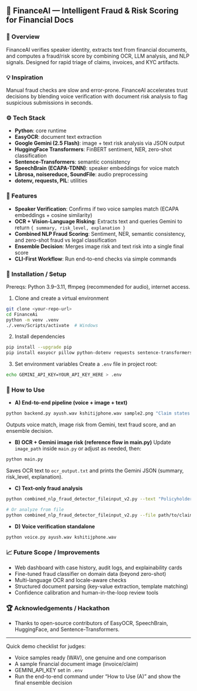 ## 🧩 FinanceAI — Intelligent Fraud & Risk Scoring for Financial Docs

### 🚀 Overview
FinanceAI verifies speaker identity, extracts text from financial documents, and computes a fraud/risk score by combining OCR, LLM analysis, and NLP signals. Designed for rapid triage of claims, invoices, and KYC artifacts.

### 💡 Inspiration
Manual fraud checks are slow and error-prone. FinanceAI accelerates trust decisions by blending voice verification with document risk analysis to flag suspicious submissions in seconds.

### ⚙️ Tech Stack
- **Python**: core runtime
- **EasyOCR**: document text extraction
- **Google Gemini (2.5 Flash)**: image + text risk analysis via JSON output
- **HuggingFace Transformers**: FinBERT sentiment, NER, zero-shot classification
- **Sentence-Transformers**: semantic consistency
- **SpeechBrain (ECAPA-TDNN)**: speaker embeddings for voice match
- **Librosa, noisereduce, SoundFile**: audio preprocessing
- **dotenv, requests, PIL**: utilities

### 🧠 Features
- **Speaker Verification**: Confirms if two voice samples match (ECAPA embeddings + cosine similarity)
- **OCR + Vision-Language Risking**: Extracts text and queries Gemini to return `{ summary, risk_level, explanation }`
- **Combined NLP Fraud Scoring**: Sentiment, NER, semantic consistency, and zero-shot fraud vs legal classification
- **Ensemble Decision**: Merges image risk and text risk into a single final score
- **CLI-First Workflow**: Run end-to-end checks via simple commands

### 🧰 Installation / Setup
Prereqs: Python 3.9–3.11, ffmpeg (recommended for audio), internet access.

1) Clone and create a virtual environment
```bash
git clone <your-repo-url>
cd FinanceAi
python -m venv .venv
./.venv/Scripts/activate  # Windows
```

2) Install dependencies
```bash
pip install --upgrade pip
pip install easyocr pillow python-dotenv requests sentence-transformers transformers torch soundfile librosa noisereduce speechbrain
```

3) Set environment variables
Create a `.env` file in project root:
```bash
echo GEMINI_API_KEY=YOUR_API_KEY_HERE > .env
```

### 🧪 How to Use
- **A) End-to-end pipeline (voice + image + text)**
```bash
python backend.py ayush.wav kshitijphone.wav sample2.png "Claim states minor damages but asks large payout"
```
Outputs voice match, image risk from Gemini, text fraud score, and an ensemble decision.

- **B) OCR + Gemini image risk (reference flow in main.py)**
Update `image_path` inside `main.py` or adjust as needed, then:
```bash
python main.py
```
Saves OCR text to `ocr_output.txt` and prints the Gemini JSON (summary, risk_level, explanation).

- **C) Text-only fraud analysis**
```bash
python combined_nlp_fraud_detector_fileinput_v2.py --text "Policyholder reports theft without police report; amounts inconsistent."

# Or analyze from file
python combined_nlp_fraud_detector_fileinput_v2.py --file path/to/claim.txt
```

- **D) Voice verification standalone**
```bash
python voice.py ayush.wav kshitijphone.wav
```

### 📈 Future Scope / Improvements
- Web dashboard with case history, audit logs, and explainability cards
- Fine-tuned fraud classifier on domain data (beyond zero-shot)
- Multi-language OCR and locale-aware checks
- Structured document parsing (key-value extraction, template matching)
- Confidence calibration and human-in-the-loop review tools


### 🏆 Acknowledgements / Hackathon
- Thanks to open-source contributors of EasyOCR, SpeechBrain, HuggingFace, and Sentence-Transformers.

---
Quick demo checklist for judges:
- Voice samples ready (WAV), one genuine and one comparison
- A sample financial document image (invoice/claim)
- GEMINI_API_KEY set in `.env`
- Run the end-to-end command under “How to Use (A)” and show the final ensemble decision